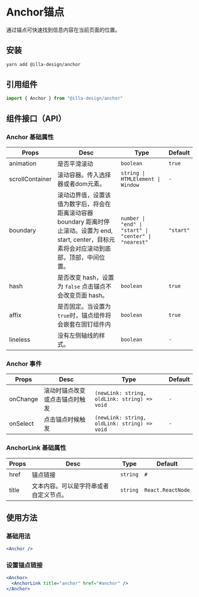 # Anchor锚点

通过锚点可快速找到信息内容在当前页面的位置。 

## 安装

```bash
yarn add @illa-design/anchor
```

## 引用组件

```jsx
import { Anchor } from "@illa-design/anchor"
```

## 组件接口（API）

### Anchor 基础属性
| Props           | Desc                                                         | Type                                                  | Default |
| --------------- | ------------------------------------------------------------ | ----------------------------------------------------- | ------- |
| animation       | 是否平滑滚动                                                 | `boolean`                                             | `true`  |
| scrollContainer | 滚动容器。传入选择器或者dom元素。                            | `string \| HTMLElement \| Window`                     | `-`     |
| boundary        | 滚动边界值，设置该值为数字后，将会在距离滚动容器 boundary 距离时停止滚动。设置为 end, start, center，目标元素将会对应滚动到底部，顶部，中间位置。 | `number \| "end" \| "start" \| "center" \| "nearest"` | `"start"` |
| hash            | 是否改变 hash，设置为 `false` 点击锚点不会改变页面 hash。    | `boolean`                                             | `true`  |
| affix           | 是否固定。当设置为 `true`时，锚点组件将会嵌套在固钉组件内    | `boolean`                                             | `true`  |
| lineless        | 没有左侧轴线的样式。                                         | `boolean`                                             | `-`     |


### Anchor 事件

| Props    | Desc                           | Type                                         | Default |
| -------- | ------------------------------ | -------------------------------------------- | ------- |
| onChange | 滚动时锚点改变或点击锚点时触发 | `(newLink: string, oldLink: string) => void` | `-`     |
| onSelect | 点击锚点时候触发               | `(newLink: string, oldLink: string) => void` | `-`     |

### AnchorLink 基础属性

| Props | Desc                                   | Type                       | Default |
| ----- | -------------------------------------- | -------------------------- | ------- |
| href  | 锚点链接                               | `string`                   | `#`     |
| title | 文本内容。可以是字符串或者自定义节点。 | `string` | `React.ReactNode` | `-`     |

## 使用方法

### 基础用法

```jsx
<Anchor />
```

### 设置锚点链接

```jsx
<Anchor>
  <AnchorLink title="anchor" href="#anchor" />
</Anchor>
```

